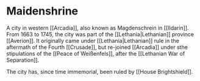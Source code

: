 # Maidenshrine
A city in western [[Arcadia]], also known as Magdenschrein in [[Ildarin]]. From 1663 to 1745, the city was part of the [[Lethania|Lethanian]] province [[Averion]]. It originally came under [[Lethania|Lethanian]] rule in the aftermath of the Fourth [[Crusade]], but re-joined [[Arcadia]] under sthe stipulations of the [[Peace of Weißenfels]], after the [[Lethanian War of Separation]].

The city has, since time immemorial, been ruled by [[House Brightshield]].